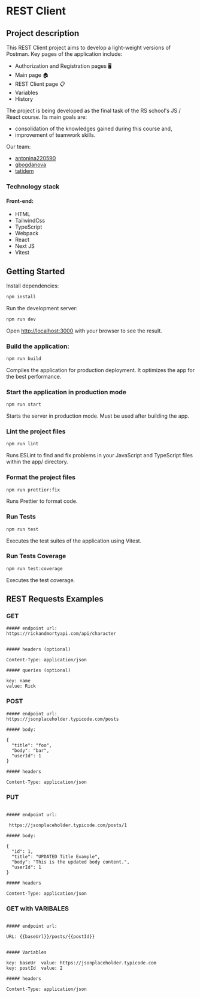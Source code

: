 # REST Client

## Project description

This REST Client project aims to develop a light-weight versions of Postman.
Key pages of the application include:

- Authorization and Registration pages 🖥️
- Main page 🏠
- REST Client page 📋
- Variables
- History

The project is being developed as the final task of the RS school's JS / React course. Its main goals are:

- consolidation of the knowledges gained during this course and,
- improvement of teamwork skills.

Our team:

- [antonina220590](https://github.com/antonina220590)
- [gbogdanova](https://github.com/gbogdanova)
- [tatidem](https://github.com/tatidem)

### Technology stack

#### Front-end:

- HTML
- TailwindCss
- TypeScript
- Webpack
- React
- Next JS
- Vitest

## Getting Started

Install dependencies:

```bash
npm install
```

Run the development server:

```bash
npm run dev
```

Open [http://localhost:3000](http://localhost:3000) with your browser to see the result.

### Build the application:

```bash
npm run build
```

Compiles the application for production deployment. It optimizes the app for the best performance.

### Start the application in production mode

```bash
npm run start
```

Starts the server in production mode. Must be used after building the app.

### Lint the project files

```bash
npm run lint
```

Runs ESLint to find and fix problems in your JavaScript and TypeScript files within the app/ directory.

### Format the project files

```bash
npm run prettier:fix
```

Runs Prettier to format code.

### Run Tests

```bash
npm run test
```

Executes the test suites of the application using Vitest.

### Run Tests Coverage

```bash
npm run test:coverage
```

Executes the test coverage.

## REST Requests Examples

### GET

```
##### endpoint url:
https://rickandmortyapi.com/api/character


##### headers (optional)

Content-Type: application/json

##### queries (optional)

key: name
value: Rick

```

### POST

```
##### endpoint url:
https://jsonplaceholder.typicode.com/posts

##### body:

{
  "title": "foo",
  "body": "bar",
  "userId": 1
}

##### headers

Content-Type: application/json

```

### PUT

```

##### endpoint url:

 https://jsonplaceholder.typicode.com/posts/1

##### body:

{
  "id": 1,
  "title": "UPDATED Title Example",
  "body": "This is the updated body content.",
  "userId": 1
}

##### headers

Content-Type: application/json

```

### GET with VARIBALES

```

##### endpoint url:

URL: {{baseUrl}}/posts/{{postId}}


##### Variables

key: baseUr  value: https://jsonplaceholder.typicode.com
key: postId  value: 2

##### headers

Content-Type: application/json

```
